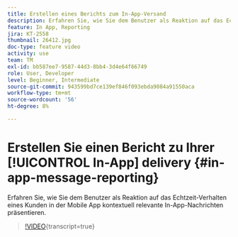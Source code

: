 ```yaml
---
title: Erstellen eines Berichts zum In-App-Versand
description: Erfahren Sie, wie Sie dem Benutzer als Reaktion auf das Echtzeit-Verhalten eines Kunden in der Mobile App kontextuell relevante In-App-Nachrichten präsentieren.
feature: In App, Reporting
jira: KT-2558
thumbnail: 26412.jpg
doc-type: feature video
activity: use
team: TM
exl-id: bb587ee7-9587-44d3-8bb4-3d4e64f66749
role: User, Developer
level: Beginner, Intermediate
source-git-commit: 943599bd7ce139ef846f093ebda9084a91550aca
workflow-type: tm+mt
source-wordcount: '56'
ht-degree: 8%

---
```


# Erstellen Sie einen Bericht zu Ihrer [!UICONTROL In-App] delivery {#in-app-message-reporting}

Erfahren Sie, wie Sie dem Benutzer als Reaktion auf das Echtzeit-Verhalten eines Kunden in der Mobile App kontextuell relevante In-App-Nachrichten präsentieren.

>[!VIDEO](https://video.tv.adobe.com/v/26412?learn=on){transcript=true}
